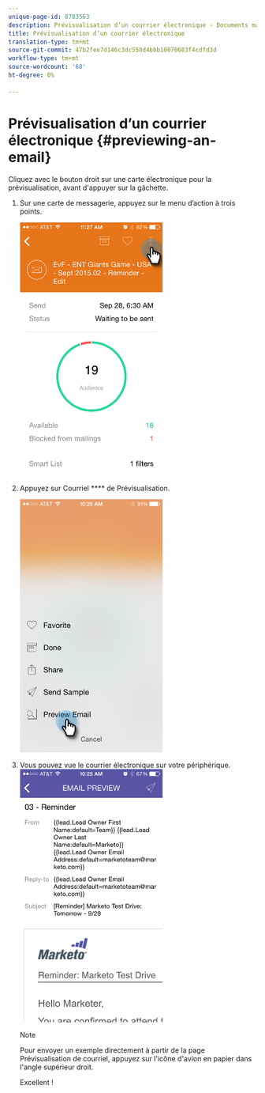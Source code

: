 ```yaml
---
unique-page-id: 8783563
description: Prévisualisation d’un courrier électronique - Documents marketing - Documentation du produit
title: Prévisualisation d’un courrier électronique
translation-type: tm+mt
source-git-commit: 47b2fee7d146c3dc558d4bbb10070683f4cdfd3d
workflow-type: tm+mt
source-wordcount: '68'
ht-degree: 0%

---
```



# Prévisualisation d’un courrier électronique {#previewing-an-email}

Cliquez avec le bouton droit sur une carte électronique pour la prévisualisation, avant d&#39;appuyer sur la gâchette.

1. Sur une carte de messagerie, appuyez sur le menu d’action à trois points.

   ![](assets/image2015-9-25-11-3a30-3a52.png)

1. Appuyez sur Courriel **** de Prévisualisation.

   ![](assets/image2015-7-14-16-3a42-3a21.png)

1. Vous pouvez vue le courrier électronique sur votre périphérique.\
   ![](assets/image2015-9-25-11-3a23-3a42.png)

   >[!NOTE]
   >
   >Pour envoyer un exemple directement à partir de la page Prévisualisation de courriel, appuyez sur l&#39;icône d&#39;avion en papier dans l&#39;angle supérieur droit.

   Excellent !

